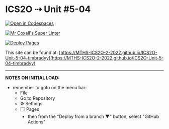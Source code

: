# ICS2O ⇢ Unit #5-04

[![Open in Codespaces](https://classroom.github.com/assets/launch-codespace-7f7980b617ed060a017424585567c406b6ee15c891e84e1186181d67ecf80aa0.svg)](https://classroom.github.com/open-in-codespaces?assignment_repo_id=11320821)

[![Mr Coxall's Super Linter](https://github.com/MTHS-ICS2O-2-2022/ICS2O-Unit-5-04-timbradyy/workflows/Mr%20Coxall's%20Super%20Linter/badge.svg)](https://github.com/MTHS-ICS2O-2-2022/ICS2O-Unit-5-04-timbradyy/actions)

[![Deploy Pages](https://github.com/MTHS-ICS2O-2-2022/ICS2O-Unit-5-04-timbradyy/workflows/Deploy%20Pages/badge.svg)](https://github.com/MTHS-ICS2O-2-2022/ICS2O-Unit-5-04-timbradyy/actions)

This site can be found at: [https://MTHS-ICS2O-2-2022.github.io/ICS2O-Unit-5-04-timbradyy](https://MTHS-ICS2O-2-2022.github.io/ICS2O-Unit-5-04-timbradyy)

---

**NOTES ON INITIAL LOAD:**
- remember to goto on the menu bar:
  - File
  - Go to Repository
  - ⚙ Settings
  - 🗔 Pages
    - then from the "Deploy from a branch ▼" button, select "GitHub Actions"

